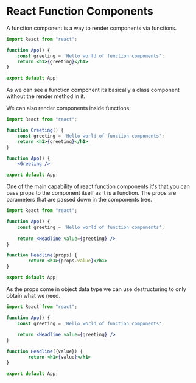 # React Function Components

A function component is a way to render components via functions.

```jsx
import React from "react";

function App() {
    const greeting = 'Hello world of function components';
    return <h1>{greeting}</h1>
}

export default App;
```

As we can see a function component its basically a class component without the render method in it.

We can also render components inside functions:

```jsx
import React from "react";

function Greeting() {
    const greeting = 'Hello world of function components';
    return <h1>{greeting}</h1>
}

function App() {
    <Greeting />

export default App;
```

One of the main capability of react function components it's that you can pass props to the component itself as it is a function. The props are parameters that are passed down in the components tree.

```jsx
import React from "react";

function App() {
    const greeting = 'Hello world of function components';
    
    return <Headline value={greeting} />
}

function Headline(props) {
        return <h1>{props.value}</h1>
}

export default App;
```

As the props come in object data type we can use destructuring to only obtain what we need.

```jsx
import React from "react";

function App() {
    const greeting = 'Hello world of function components';
    
    return <Headline value={greeting} />
}

function Headline({value}) {
        return <h1>{value}</h1>
}

export default App;
```

